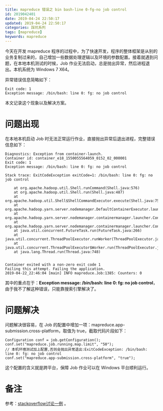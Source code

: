 ```yaml
---
title: mapreduce 错误之 bin bash-line 0-fg-no job control
id: 2019042401
date: 2019-04-24 22:50:17
updated: 2019-04-24 22:50:17
categories: 踩坑系列
tags: [mapreduce]
keywords: mapreduce
---
```



今天在开发 mapreduce 程序的过程中，为了快速开发，程序的整体框架是从别的业务复制过来的，自己增加一些数据处理逻辑以及环境的参数配置。接着就遇到问题，在本地本机测试的时候，Job 作业无法启动，总是抛出异常，然后进程退出。本机系统为 Windows 7 X64。

异常错误信息简略如下：

```
Exit code: 1
Exception message: /bin/bash: line 0: fg: no job control
```

本文记录这个现象以及解决方案。


<!-- more -->


# 问题出现


在本地本机启动 Job 时无法正常运行作业，直接抛出异常后退出进程，完整错误信息如下：

```
Diagnostics: Exception from container-launch.
Container id: container_e18_1550055564059_0152_02_000001
Exit code: 1
Exception message: /bin/bash: line 0: fg: no job control

Stack trace: ExitCodeException exitCode=1: /bin/bash: line 0: fg: no job control

	at org.apache.hadoop.util.Shell.runCommand(Shell.java:576)
	at org.apache.hadoop.util.Shell.run(Shell.java:487)
	at org.apache.hadoop.util.Shell$ShellCommandExecutor.execute(Shell.java:753)
	at org.apache.hadoop.yarn.server.nodemanager.DefaultContainerExecutor.launchContainer(DefaultContainerExecutor.java:212)
	at org.apache.hadoop.yarn.server.nodemanager.containermanager.launcher.ContainerLaunch.call(ContainerLaunch.java:303)
	at org.apache.hadoop.yarn.server.nodemanager.containermanager.launcher.ContainerLaunch.call(ContainerLaunch.java:82)
	at java.util.concurrent.FutureTask.run(FutureTask.java:266)
	at java.util.concurrent.ThreadPoolExecutor.runWorker(ThreadPoolExecutor.java:1149)
	at java.util.concurrent.ThreadPoolExecutor$Worker.run(ThreadPoolExecutor.java:624)
	at java.lang.Thread.run(Thread.java:748)


Container exited with a non-zero exit code 1
Failing this attempt. Failing the application.
2019-04-22_22:46:04 [main] INFO mapreduce.Job:1385: Counters: 0
```

其中的重点在于：**Exception message: /bin/bash: line 0: fg: no job control**，由于我不了解这种错误，只能靠搜索引擎解决了。


# 问题解决


问题解决很容易，在 Job 的配置中增加一项：mapreduce.app-submission.cross-platform，取值为 true，截取代码片段如下：

```
Configuration conf = job.getConfiguration();
conf.set("mapreduce.job.running.map.limit", "50");
// 本机环境测试加上配置,否则会抛出异常退出:ExitCodeException: /bin/bash: line 0: fg: no job control
conf.set("mapreduce.app-submission.cross-platform", "true");
```

这个配置的含义就是跨平台，保障 Job 作业可以在 Windows 平台顺利运行。


# 备注


参考：[stackoverflow讨论一例](https://stackoverflow.com/questions/24075669/mapreduce-job-fail-when-submitted-from-windows-machine) 。

